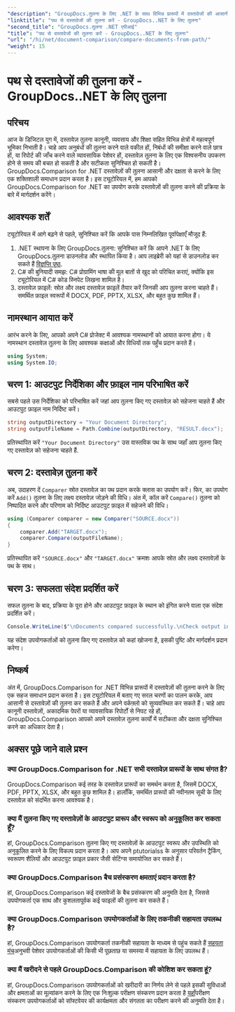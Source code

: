```yaml
---
"description": "GroupDocs.तुलना के लिए .NET के साथ विभिन्न प्रारूपों में दस्तावेजों की आसानी से तुलना करें। समय बचाएं और कानूनी, शैक्षणिक और व्यावसायिक कार्यों में सटीकता सुनिश्चित करें।"
"linktitle": "पथ से दस्तावेजों की तुलना करें - GroupDocs..NET के लिए तुलना"
"second_title": "GroupDocs.तुलना .NET एपीआई"
"title": "पथ से दस्तावेजों की तुलना करें - GroupDocs..NET के लिए तुलना"
"url": "/hi/net/document-comparison/compare-documents-from-path/"
"weight": 15
---
```


# पथ से दस्तावेजों की तुलना करें - GroupDocs..NET के लिए तुलना

## परिचय
आज के डिजिटल युग में, दस्तावेज़ तुलना कानूनी, व्यवसाय और शिक्षा सहित विभिन्न क्षेत्रों में महत्वपूर्ण भूमिका निभाती है। चाहे आप अनुबंधों की तुलना करने वाले वकील हों, निबंधों की समीक्षा करने वाले छात्र हों, या रिपोर्ट की जाँच करने वाले व्यावसायिक पेशेवर हों, दस्तावेज़ तुलना के लिए एक विश्वसनीय उपकरण होने से समय की बचत हो सकती है और सटीकता सुनिश्चित हो सकती है। GroupDocs.Comparison for .NET दस्तावेज़ों की तुलना आसानी और दक्षता से करने के लिए एक शक्तिशाली समाधान प्रदान करता है। इस ट्यूटोरियल में, हम आपको GroupDocs.Comparison for .NET का उपयोग करके दस्तावेज़ों की तुलना करने की प्रक्रिया के बारे में मार्गदर्शन करेंगे।
## आवश्यक शर्तें
ट्यूटोरियल में आगे बढ़ने से पहले, सुनिश्चित करें कि आपके पास निम्नलिखित पूर्वापेक्षाएँ मौजूद हैं:
1. .NET स्थापना के लिए GroupDocs.तुलना: सुनिश्चित करें कि आपने .NET के लिए GroupDocs.तुलना डाउनलोड और स्थापित किया है। आप लाइब्रेरी को यहां से डाउनलोड कर सकते हैं [विज्ञप्ति पृष्ठ](https://releases.groupdocs.com/comparison/net/).
2. C# की बुनियादी समझ: C# प्रोग्रामिंग भाषा की मूल बातों से खुद को परिचित कराएं, क्योंकि इस ट्यूटोरियल में C# कोड स्निपेट लिखना शामिल है।
3. दस्तावेज़ फ़ाइलें: स्रोत और लक्ष्य दस्तावेज़ फ़ाइलें तैयार करें जिनकी आप तुलना करना चाहते हैं। समर्थित फ़ाइल स्वरूपों में DOCX, PDF, PPTX, XLSX, और बहुत कुछ शामिल हैं।

## नामस्थान आयात करें
आरंभ करने के लिए, आपको अपने C# प्रोजेक्ट में आवश्यक नामस्थानों को आयात करना होगा। ये नामस्थान दस्तावेज़ तुलना के लिए आवश्यक कक्षाओं और विधियों तक पहुँच प्रदान करते हैं।
```csharp
using System;
using System.IO;
```
## चरण 1: आउटपुट निर्देशिका और फ़ाइल नाम परिभाषित करें
सबसे पहले उस निर्देशिका को परिभाषित करें जहां आप तुलना किए गए दस्तावेज़ को सहेजना चाहते हैं और आउटपुट फ़ाइल नाम निर्दिष्ट करें।
```csharp
string outputDirectory = "Your Document Directory";
string outputFileName = Path.Combine(outputDirectory, "RESULT.docx");
```
प्रतिस्थापित करें `"Your Document Directory"` उस वास्तविक पथ के साथ जहाँ आप तुलना किए गए दस्तावेज़ को सहेजना चाहते हैं.
## चरण 2: दस्तावेज़ तुलना करें
अब, उदाहरण दें `Comparer` स्रोत दस्तावेज़ का पथ प्रदान करके क्लास का उपयोग करें। फिर, का उपयोग करें `Add()` तुलना के लिए लक्ष्य दस्तावेज़ जोड़ने की विधि। अंत में, कॉल करें `Compare()` तुलना को निष्पादित करने और परिणाम को निर्दिष्ट आउटपुट फ़ाइल में सहेजने की विधि।
```csharp
using (Comparer comparer = new Comparer("SOURCE.docx"))
{
    comparer.Add("TARGET.docx");
    comparer.Compare(outputFileName);
}
```
प्रतिस्थापित करें `"SOURCE.docx"` और `"TARGET.docx"` क्रमशः आपके स्रोत और लक्ष्य दस्तावेज़ों के पथ के साथ।
## चरण 3: सफलता संदेश प्रदर्शित करें
सफल तुलना के बाद, प्रक्रिया के पूरा होने और आउटपुट फ़ाइल के स्थान को इंगित करने वाला एक संदेश प्रदर्शित करें।
```csharp
Console.WriteLine($"\nDocuments compared successfully.\nCheck output in {outputDirectory}.");
```
यह संदेश उपयोगकर्ताओं को तुलना किए गए दस्तावेज़ को कहां खोजना है, इसकी पुष्टि और मार्गदर्शन प्रदान करेगा।

## निष्कर्ष
अंत में, GroupDocs.Comparison for .NET विभिन्न प्रारूपों में दस्तावेज़ों की तुलना करने के लिए एक सहज समाधान प्रदान करता है। इस ट्यूटोरियल में बताए गए सरल चरणों का पालन करके, आप आसानी से दस्तावेज़ों की तुलना कर सकते हैं और अपने वर्कफ़्लो को सुव्यवस्थित कर सकते हैं। चाहे आप कानूनी दस्तावेज़ों, अकादमिक पेपरों या व्यावसायिक रिपोर्टों से निपट रहे हों, GroupDocs.Comparison आपको अपने दस्तावेज़ तुलना कार्यों में सटीकता और दक्षता सुनिश्चित करने का अधिकार देता है।
## अक्सर पूछे जाने वाले प्रश्न
### क्या GroupDocs.Comparison for .NET सभी दस्तावेज़ प्रारूपों के साथ संगत है?
GroupDocs.Comparison कई तरह के दस्तावेज़ प्रारूपों का समर्थन करता है, जिसमें DOCX, PDF, PPTX, XLSX, और बहुत कुछ शामिल है। हालाँकि, समर्थित प्रारूपों की नवीनतम सूची के लिए दस्तावेज़ को संदर्भित करना आवश्यक है।
### क्या मैं तुलना किए गए दस्तावेज़ों के आउटपुट प्रारूप और स्वरूप को अनुकूलित कर सकता हूँ?
हां, GroupDocs.Comparison तुलना किए गए दस्तावेज़ों के आउटपुट स्वरूप और उपस्थिति को अनुकूलित करने के लिए विकल्प प्रदान करता है। आप अपने ptutorialss के अनुसार परिवर्तन ट्रैकिंग, स्वरूपण शैलियों और आउटपुट फ़ाइल प्रकार जैसी सेटिंग्स समायोजित कर सकते हैं।
### क्या GroupDocs.Comparison बैच प्रसंस्करण क्षमताएं प्रदान करता है?
हां, GroupDocs.Comparison कई दस्तावेजों के बैच प्रसंस्करण की अनुमति देता है, जिससे उपयोगकर्ता एक साथ और कुशलतापूर्वक कई फाइलों की तुलना कर सकते हैं।
### क्या GroupDocs.Comparison उपयोगकर्ताओं के लिए तकनीकी सहायता उपलब्ध है?
हां, GroupDocs.Comparison उपयोगकर्ता तकनीकी सहायता के माध्यम से पहुंच सकते हैं [सहयता मंच](https://forum.groupdocs.com/c/comparison/12)अनुभवी पेशेवर उपयोगकर्ताओं की किसी भी पूछताछ या समस्या में सहायता के लिए उपलब्ध हैं।
### क्या मैं खरीदने से पहले GroupDocs.Comparison की कोशिश कर सकता हूं?
हां, GroupDocs.Comparison उपयोगकर्ताओं को खरीदारी का निर्णय लेने से पहले इसकी सुविधाओं और क्षमताओं का मूल्यांकन करने के लिए एक निःशुल्क परीक्षण संस्करण प्रदान करता है [यहाँ](https://releases.groupdocs.com/)परीक्षण संस्करण उपयोगकर्ताओं को सॉफ्टवेयर की कार्यक्षमता और संगतता का परीक्षण करने की अनुमति देता है।